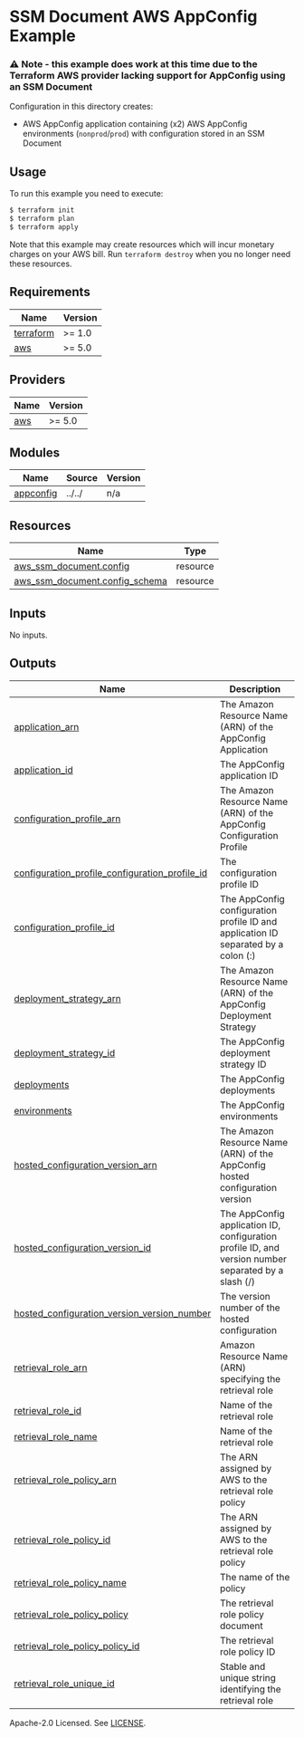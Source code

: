 # SSM Document AWS AppConfig Example

### :warning: Note - this example does work at this time due to the Terraform AWS provider lacking support for AppConfig using an SSM Document

Configuration in this directory creates:

- AWS AppConfig application containing (x2) AWS AppConfig environments (`nonprod`/`prod`) with configuration stored in an SSM Document

## Usage

To run this example you need to execute:

```bash
$ terraform init
$ terraform plan
$ terraform apply
```

Note that this example may create resources which will incur monetary charges on your AWS bill. Run `terraform destroy` when you no longer need these resources.

<!-- BEGINNING OF PRE-COMMIT-TERRAFORM DOCS HOOK -->
## Requirements

| Name | Version |
|------|---------|
| <a name="requirement_terraform"></a> [terraform](#requirement\_terraform) | >= 1.0 |
| <a name="requirement_aws"></a> [aws](#requirement\_aws) | >= 5.0 |

## Providers

| Name | Version |
|------|---------|
| <a name="provider_aws"></a> [aws](#provider\_aws) | >= 5.0 |

## Modules

| Name | Source | Version |
|------|--------|---------|
| <a name="module_appconfig"></a> [appconfig](#module\_appconfig) | ../../ | n/a |

## Resources

| Name | Type |
|------|------|
| [aws_ssm_document.config](https://registry.terraform.io/providers/hashicorp/aws/latest/docs/resources/ssm_document) | resource |
| [aws_ssm_document.config_schema](https://registry.terraform.io/providers/hashicorp/aws/latest/docs/resources/ssm_document) | resource |

## Inputs

No inputs.

## Outputs

| Name | Description |
|------|-------------|
| <a name="output_application_arn"></a> [application\_arn](#output\_application\_arn) | The Amazon Resource Name (ARN) of the AppConfig Application |
| <a name="output_application_id"></a> [application\_id](#output\_application\_id) | The AppConfig application ID |
| <a name="output_configuration_profile_arn"></a> [configuration\_profile\_arn](#output\_configuration\_profile\_arn) | The Amazon Resource Name (ARN) of the AppConfig Configuration Profile |
| <a name="output_configuration_profile_configuration_profile_id"></a> [configuration\_profile\_configuration\_profile\_id](#output\_configuration\_profile\_configuration\_profile\_id) | The configuration profile ID |
| <a name="output_configuration_profile_id"></a> [configuration\_profile\_id](#output\_configuration\_profile\_id) | The AppConfig configuration profile ID and application ID separated by a colon (:) |
| <a name="output_deployment_strategy_arn"></a> [deployment\_strategy\_arn](#output\_deployment\_strategy\_arn) | The Amazon Resource Name (ARN) of the AppConfig Deployment Strategy |
| <a name="output_deployment_strategy_id"></a> [deployment\_strategy\_id](#output\_deployment\_strategy\_id) | The AppConfig deployment strategy ID |
| <a name="output_deployments"></a> [deployments](#output\_deployments) | The AppConfig deployments |
| <a name="output_environments"></a> [environments](#output\_environments) | The AppConfig environments |
| <a name="output_hosted_configuration_version_arn"></a> [hosted\_configuration\_version\_arn](#output\_hosted\_configuration\_version\_arn) | The Amazon Resource Name (ARN) of the AppConfig hosted configuration version |
| <a name="output_hosted_configuration_version_id"></a> [hosted\_configuration\_version\_id](#output\_hosted\_configuration\_version\_id) | The AppConfig application ID, configuration profile ID, and version number separated by a slash (/) |
| <a name="output_hosted_configuration_version_version_number"></a> [hosted\_configuration\_version\_version\_number](#output\_hosted\_configuration\_version\_version\_number) | The version number of the hosted configuration |
| <a name="output_retrieval_role_arn"></a> [retrieval\_role\_arn](#output\_retrieval\_role\_arn) | Amazon Resource Name (ARN) specifying the retrieval role |
| <a name="output_retrieval_role_id"></a> [retrieval\_role\_id](#output\_retrieval\_role\_id) | Name of the retrieval role |
| <a name="output_retrieval_role_name"></a> [retrieval\_role\_name](#output\_retrieval\_role\_name) | Name of the retrieval role |
| <a name="output_retrieval_role_policy_arn"></a> [retrieval\_role\_policy\_arn](#output\_retrieval\_role\_policy\_arn) | The ARN assigned by AWS to the retrieval role policy |
| <a name="output_retrieval_role_policy_id"></a> [retrieval\_role\_policy\_id](#output\_retrieval\_role\_policy\_id) | The ARN assigned by AWS to the retrieval role policy |
| <a name="output_retrieval_role_policy_name"></a> [retrieval\_role\_policy\_name](#output\_retrieval\_role\_policy\_name) | The name of the policy |
| <a name="output_retrieval_role_policy_policy"></a> [retrieval\_role\_policy\_policy](#output\_retrieval\_role\_policy\_policy) | The retrieval role policy document |
| <a name="output_retrieval_role_policy_policy_id"></a> [retrieval\_role\_policy\_policy\_id](#output\_retrieval\_role\_policy\_policy\_id) | The retrieval role policy ID |
| <a name="output_retrieval_role_unique_id"></a> [retrieval\_role\_unique\_id](#output\_retrieval\_role\_unique\_id) | Stable and unique string identifying the retrieval role |
<!-- END OF PRE-COMMIT-TERRAFORM DOCS HOOK -->

Apache-2.0 Licensed. See [LICENSE](https://github.com/terraform-aws-modules/terraform-aws-appconfig/blob/master/LICENSE).
